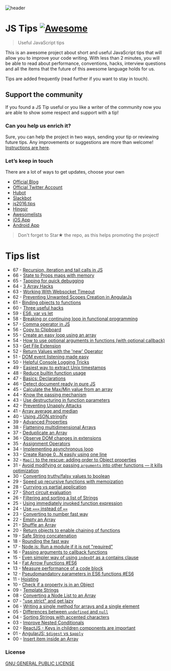 ![header](https://github.com/loverajoel/jstips/blob/gh-pages/assets/images/jstips-animation.gif)

# JS Tips [![Awesome](https://cdn.rawgit.com/sindresorhus/awesome/d7305f38d29fed78fa85652e3a63e154dd8e8829/media/badge.svg)](https://github.com/sindresorhus/awesome)
> Useful JavaScript tips

This is an awesome project about short and useful JavaScript tips that will allow you to improve your code writing. With less than 2 minutes, you will be able to read about performance, conventions, hacks, interview questions and all the items that the future of this awesome language holds for us.

Tips are added frequently (read further if you want to stay in touch).

## Support the community
If you found a JS Tip useful or you like a writer of the community now you are able to show some respect and support with a tip!

### Can you help us enrich it?
Sure, you can help the project in two ways, sending your tip or reviewing future tips.
Any improvements or suggestions are more than welcome!
[Instructions are here](https://github.com/loverajoel/jstips/blob/master/CONTRIBUTING.md).

### Let’s keep in touch

There are a lot of ways to get updates, choose your own

- [Official Blog](http://www.jstips.co)
- [Official Twitter Account](https://twitter.com/tips_js)
- [Hubot](https://github.com/dggriffin/hubot-jstips)
- [Slackbot](https://github.com/radibit/js-tips-slack-bot)
- [js2016.tips](http://js2016.tips/)
- [Hingsir](http://hingsir.com/jstips-site/dist/tips/)
- [Awesomelists](https://awesomelists.top/#/repos/loverajoel/jstips)
- [iOS App](https://goo.gl/Y9WiBc)
- [Android App](https://goo.gl/lYorrU)

> Don't forget to Star★ the repo, as this helps promoting the project!

# Tips list

- 67 - [Recursion, iteration and tail calls in JS](https://github.com/loverajoel/jstips/blob/master/_posts/en/javascript/2017-03-29-recursion-iteration-and-tail-calls-in-js.md)
- 66 - [State to Props maps with memory](https://github.com/loverajoel/jstips/blob/master/_posts/en/react/2017-03-27-state-to-props-maps-with-memory.md)
- 65 - [Tapping for quick debugging](https://github.com/loverajoel/jstips/blob/master/_posts/en/javascript/2017-03-16-tapping-for-quick-debugging.md)
- 64 - [3 Array Hacks](https://github.com/loverajoel/jstips/blob/master/_posts/en/javascript/2017-03-12-3-array-hacks.md)
- 63 - [Working With Websocket Timeout](https://github.com/loverajoel/jstips/blob/master/_posts/en/javascript/2017-03-09-working-with-websocket-timeout.md)
- 62 - [Preventing Unwanted Scopes Creation in AngularJs](https://github.com/loverajoel/jstips/blob/master/_posts/en/angular/2017-03-07-preventing-unwanted-scopes-creation-in-angularjs.md)
- 61 - [Binding objects to functions](https://github.com/loverajoel/jstips/blob/master/_posts/en/javascript/2017-01-19-binding-objects-to-functions.md)
- 60 - [Three useful hacks](https://github.com/loverajoel/jstips/blob/master/_posts/en/javascript/2016-10-28-three-useful-hacks.md)
- 59 - [ES6, var vs let](https://github.com/loverajoel/jstips/blob/master/_posts/en/javascript/2016-08-25-keyword-var-vs-let.md)
- 58 - [Breaking or continuing loop in functional programming](https://github.com/loverajoel/jstips/blob/master/_posts/en/javascript/2016-08-17-break-continue-loop-functional.md)
- 57 - [Comma operator in JS](https://github.com/loverajoel/jstips/blob/master/_posts/en/javascript/2016-08-10-comma-operaton-in-js.md)
- 56 - [Copy to Clipboard](https://github.com/loverajoel/jstips/blob/master/_posts/en/javascript/2016-08-02-copy-to-clipboard.md)
- 55 - [Create an easy loop using an array](https://github.com/loverajoel/jstips/blob/master/_posts/en/javascript/2016-05-12-make-easy-loop-on-array.md)
- 54 - [How to use optional arguments in functions (with optional callback)](https://github.com/loverajoel/jstips/blob/master/_posts/en/javascript/2016-05-06-use-optional-arguments.md)
- 53 - [Get File Extension](https://github.com/loverajoel/jstips/blob/master/_posts/en/javascript/2016-04-21-get-file-extension.md)
- 52 - [Return Values with the 'new' Operator](https://github.com/loverajoel/jstips/blob/master/_posts/en/javascript/2016-04-05-return-values-with-the-new-operator.md)
- 51 - [DOM event listening made easy](https://github.com/loverajoel/jstips/blob/master/_posts/en/javascript/2016-03-16-DOM-event-listening-made-easy.md)
- 50 - [Helpful Console Logging Tricks](https://github.com/loverajoel/jstips/blob/master/_posts/en/javascript/2016-03-03-helpful-console-log-hacks.md)
- 49 - [Easiest way to extract Unix timestamps](https://github.com/loverajoel/jstips/blob/master/_posts/en/javascript/2016-02-26-extract-unix-timestamp-easily.md)
- 48 - [Reduce builtin function usage](https://github.com/loverajoel/jstips/blob/master/_posts/en/javascript/2016-02-17-reminders-about-reduce-function-usage.md)
- 47 - [Basics: Declarations](https://github.com/loverajoel/jstips/blob/master/_posts/en/javascript/2016-02-16-basics-declarations.md)
- 46 - [Detect document ready in pure JS](https://github.com/loverajoel/jstips/blob/master/_posts/en/javascript/2016-02-15-detect-document-ready-in-pure-js.md)
- 45 - [Calculate the Max/Min value from an array](https://github.com/loverajoel/jstips/blob/master/_posts/en/javascript/2016-02-14-calculate-the-max-min-value-from-an-array.md)
- 44 - [Know the passing mechanism](https://github.com/loverajoel/jstips/blob/master/_posts/en/javascript/2016-02-13-know-the-passing-mechanism.md)
- 43 - [Use destructuring in function parameters](https://github.com/loverajoel/jstips/blob/master/_posts/en/javascript/2016-02-12-use-destructuring-in-function-parameters.md)
- 42 - [Preventing Unapply Attacks](https://github.com/loverajoel/jstips/blob/master/_posts/en/javascript/2016-02-11-preventing-unapply-attacks.md)
- 41 - [Array average and median](https://github.com/loverajoel/jstips/blob/master/_posts/en/javascript/2016-02-10-array-average-and-median.md)
- 40 - [Using JSON.stringify](https://github.com/loverajoel/jstips/blob/master/_posts/en/javascript/2016-02-09-using-json-stringify.md)
- 39 - [Advanced Properties](https://github.com/loverajoel/jstips/blob/master/_posts/en/javascript/2016-02-08-advanced-properties.md)
- 38 - [Flattening multidimensional Arrays](https://github.com/loverajoel/jstips/blob/master/_posts/en/javascript/2016-02-07-flattening-multidimensional-arrays-in-javascript.md)
- 37 - [Deduplicate an Array](https://github.com/loverajoel/jstips/blob/master/_posts/en/javascript/2016-02-06-deduplicate-an-array.md)
- 36 - [Observe DOM changes in extensions](https://github.com/loverajoel/jstips/blob/master/_posts/en/javascript/2016-02-05-observe-dom-changes.md)
- 35 - [Assignment Operators](https://github.com/loverajoel/jstips/blob/master/_posts/en/javascript/2016-02-04-assignment-shorthands.md)
- 34 - [Implementing asynchronous loop](https://github.com/loverajoel/jstips/blob/master/_posts/en/javascript/2016-02-03-implementing-asynchronous-loops.md)
- 33 - [Create Range 0...N easily using one line](https://github.com/loverajoel/jstips/blob/master/_posts/en/javascript/2016-02-02-create-range-0...n-easily-using-one-line.md)
- 32 - [`Map()` to the rescue: adding order to Object properties](https://github.com/loverajoel/jstips/blob/master/_posts/en/javascript/2016-02-01-map-to-the-rescue-adding-order-to-object-properties.md)
- 31 - [Avoid modifying or passing `arguments` into other functions — it kills optimization](https://github.com/loverajoel/jstips/blob/master/_posts/en/javascript/2016-01-31-avoid-modifying-or-passing-arguments-into-other-functions%E2%80%94it-kills-optimization.md)
- 30 - [Converting truthy/falsy values to boolean](https://github.com/loverajoel/jstips/blob/master/_posts/en/javascript/2016-01-30-converting-truthy-falsy-values-to-boolean.md)
- 29 - [Speed up recursive functions with memoization](https://github.com/loverajoel/jstips/blob/master/_posts/en/javascript/2016-01-29-speed-up-recursive-functions-with-memoization.md)
- 28 - [Currying vs partial application](https://github.com/loverajoel/jstips/blob/master/_posts/en/javascript/2016-01-28-curry-vs-partial-application.md)
- 27 - [Short circuit evaluation](https://github.com/loverajoel/jstips/blob/master/_posts/en/javascript/2016-01-27-short-circuit-evaluation-in-js.md)
- 26 - [Filtering and sorting a list of Strings](https://github.com/loverajoel/jstips/blob/master/_posts/en/javascript/2016-01-26-filtering-and-sorting-a-list-of-strings.md)
- 25 - [Using immediately invoked function expression](https://github.com/loverajoel/jstips/blob/master/_posts/en/javascript/2016-01-25-Using-immediately-invoked-function-expression.md)
- 24 - [Use `===` instead of `==`](https://github.com/loverajoel/jstips/blob/master/_posts/en/javascript/2016-01-24-use_%3D%3D%3D_instead_of_%3D%3D.md)
- 23 - [Converting to number fast way](https://github.com/loverajoel/jstips/blob/master/_posts/en/javascript/2016-01-23-converting-to-number-fast-way.md)
- 22 - [Empty an Array](https://github.com/loverajoel/jstips/blob/master/_posts/en/javascript/2016-01-22-two-ways-to-empty-an-array.md)
- 21 - [Shuffle an Array](https://github.com/loverajoel/jstips/blob/master/_posts/en/javascript/2016-01-21-shuffle-an-array.md)
- 20 - [Return objects to enable chaining of functions](https://github.com/loverajoel/jstips/blob/master/_posts/en/javascript/2016-01-20-return-objects-to-enable-chaining-of-functions.md)
- 19 - [Safe String concatenation](https://github.com/loverajoel/jstips/blob/master/_posts/en/javascript/2016-01-19-safe-string-concatenation.md)
- 18 - [Rounding the fast way](https://github.com/loverajoel/jstips/blob/master/_posts/en/javascript/2016-01-18-rounding-the-fast-way.md)
- 17 - [Node.js: Run a module if it is not "required"](https://github.com/loverajoel/jstips/blob/master/_posts/en/javascript/2016-01-17-nodejs-run-a-module-if-it-is-not-required.md)
- 16 - [Passing arguments to callback functions](https://github.com/loverajoel/jstips/blob/master/_posts/en/javascript/2016-01-16-passing-arguments-to-callback-functions.md)
- 15 - [Even simpler way of using `indexOf` as a contains clause](https://github.com/loverajoel/jstips/blob/master/_posts/en/javascript/2016-01-15-even-simpler-way-of-using-indexof-as-a-contains-clause.md)
- 14 - [Fat Arrow Functions #ES6](https://github.com/loverajoel/jstips/blob/master/_posts/en/javascript/2016-01-14-fat-arrow-functions.md)
- 13 - [Measure performance of a code block](https://github.com/loverajoel/jstips/blob/master/_posts/en/javascript/2016-01-13-tip-to-measure-performance-of-a-javascript-block.md)
- 12 - [Pseudomandatory parameters in ES6 functions #ES6](https://github.com/loverajoel/jstips/blob/master/_posts/en/javascript/2016-01-12-pseudomandatory-parameters-in-es6-functions.md)
- 11 - [Hoisting](https://github.com/loverajoel/jstips/blob/master/_posts/en/javascript/2016-01-11-hoisting.md)
- 10 - [Check if a property is in an Object](https://github.com/loverajoel/jstips/blob/master/_posts/en/javascript/2016-01-10-check-if-a-property-is-in-a-object.md)
- 09 - [Template Strings](https://github.com/loverajoel/jstips/blob/master/_posts/en/javascript/2016-01-09-template-strings.md)
- 08 - [Converting a Node List to an Array](https://github.com/loverajoel/jstips/blob/master/_posts/en/javascript/2016-01-08-converting-a-node-list-to-an-array.md)
- 07 - ["use strict" and get lazy](https://github.com/loverajoel/jstips/blob/master/_posts/en/javascript/2016-01-07-use-strict-and-get-lazy.md)
- 06 - [Writing a single method for arrays and a single element](https://github.com/loverajoel/jstips/blob/master/_posts/en/javascript/2016-01-06-writing-a-single-method-for-arrays-and-a-single-element.md)
- 05 - [Differences between `undefined` and `null`](https://github.com/loverajoel/jstips/blob/master/_posts/en/javascript/2016-01-05-differences-between-undefined-and-null.md)
- 04 - [Sorting Strings with accented characters](https://github.com/loverajoel/jstips/blob/master/_posts/en/javascript/2016-01-04-sorting-strings-with-accented-characters.md)
- 03 - [Improve Nested Conditionals](https://github.com/loverajoel/jstips/blob/master/_posts/en/javascript/2016-01-03-improve-nested-conditionals.md)
- 02 - [ReactJS - Keys in children components are important](https://github.com/loverajoel/jstips/blob/master/_posts/en/react/2016-01-02-keys-in-children-components-are-important.md)
- 01 - [AngularJS: `$digest` vs `$apply`](https://github.com/loverajoel/jstips/blob/master/_posts/en/angular/2016-01-01-angularjs-digest-vs-apply.md)
- 00 - [Insert item inside an Array](https://github.com/loverajoel/jstips/blob/master/_posts/en/javascript/2015-12-29-insert-item-inside-an-array.md)

### License
[GNU GENERAL PUBLIC LICENSE](https://github.com/loverajoel/jstips/blob/master/LICENSE.md)
